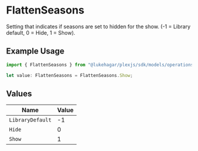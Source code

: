 # FlattenSeasons

Setting that indicates if seasons are set to hidden for the show. (-1 = Library default, 0 = Hide, 1 = Show).

## Example Usage

```typescript
import { FlattenSeasons } from "@lukehagar/plexjs/sdk/models/operations";

let value: FlattenSeasons = FlattenSeasons.Show;
```

## Values

| Name             | Value            |
| ---------------- | ---------------- |
| `LibraryDefault` | -1               |
| `Hide`           | 0                |
| `Show`           | 1                |